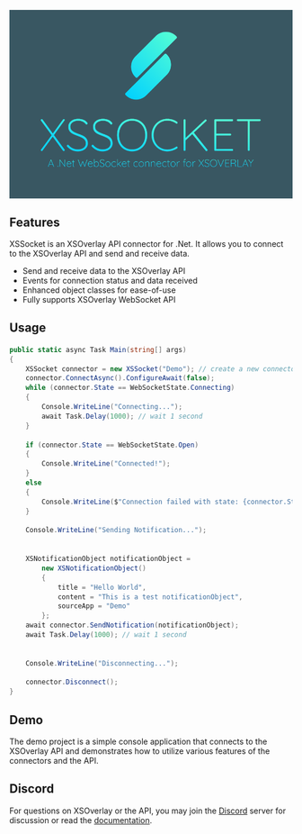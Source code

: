 
<p align="center">
  <img src="XSSocket/XSSocket.png"
        style="display: block; margin: 0 auto"/>

</p>

## Features
XSSocket is an XSOverlay API connector for .Net. It allows you to connect to the XSOverlay API and send and receive data. 
* Send and receive data to the XSOverlay API
* Events for connection status and data received
* Enhanced object classes for ease-of-use
* Fully supports XSOverlay WebSocket API 

## Usage
```csharp    
public static async Task Main(string[] args)
{
    XSSocket connector = new XSSocket("Demo"); // create a new connector with the source app name "Demo"
    connector.ConnectAsync().ConfigureAwait(false);
    while (connector.State == WebSocketState.Connecting)
    {
        Console.WriteLine("Connecting...");
        await Task.Delay(1000); // wait 1 second
    }
    
    if (connector.State == WebSocketState.Open)
    {
        Console.WriteLine("Connected!");
    }
    else
    {
        Console.WriteLine($"Connection failed with state: {connector.State}");
    }

    Console.WriteLine("Sending Notification...");
    
    
    XSNotificationObject notificationObject =
        new XSNotificationObject()
        {
            title = "Hello World",
            content = "This is a test notificationObject",
            sourceApp = "Demo"
        };
    await connector.SendNotification(notificationObject);
    await Task.Delay(1000); // wait 1 second
    
    
    Console.WriteLine("Disconnecting...");

    connector.Disconnect();
}

```

## Demo
The demo project is a simple console application that connects to the XSOverlay API and demonstrates how to utilize various features of the connectors and the API.


## Discord
For questions on XSOverlay or the API, you may join the [Discord](https://discord.gg/WZm9H2BJU6) server for discussion or read the [documentation](https://xsoverlay.vercel.app/).
